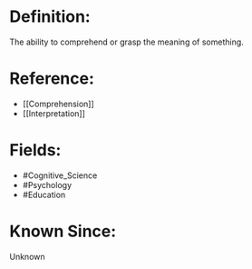 

# Definition:
The ability to comprehend or grasp the meaning of something.

# Reference:
- [[Comprehension]]
- [[Interpretation]]

# Fields: 
- #Cognitive_Science
- #Psychology
- #Education

# Known Since:
Unknown

